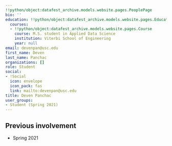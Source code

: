 ```yaml
---
!!python/object:datafest_archive.models.website.pages.PeoplePage
bio: ''
education: !!python/object:datafest_archive.models.website.pages.Education
  courses:
  - !!python/object:datafest_archive.models.website.pages.Course
    course: M.S. student in Applied Data Science
    institution: Viterbi School of Engineering
    year: null
email: devenpan@usc.edu
first_name: Deven
last_name: Panchac
organizations: []
role: Student
social:
- !Social
  icon: envelope
  icon_pack: fas
  link: mailto:devenpan@usc.edu
title: Deven Panchac
user_groups:
- Student (Spring 2021)
---
```



## Previous involvement

* Spring 2021

